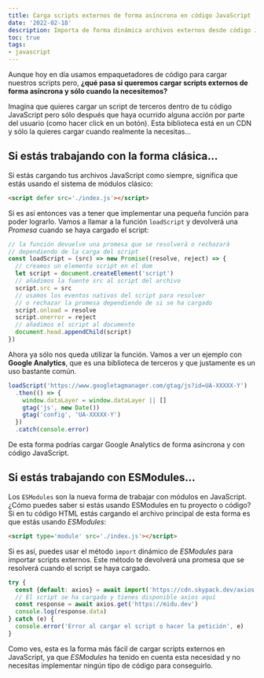 ```yaml
---
title: Carga scripts externos de forma asíncrona en código JavaScript
date: '2022-02-18'
description: Importa de forma dinámica archivos externos desde código JavaScript de forma fácil y rápida.
toc: true
tags:
- javascript
---
```


Aunque hoy en día usamos empaquetadores de código para cargar nuestros scripts pero, **¿qué pasa si queremos cargar scripts externos de forma asíncrona y sólo cuando la necesitemos?**

Imagina que quieres cargar un script de terceros dentro de tu código JavaScript pero sólo después que haya ocurrido alguna acción por parte del usuario (como hacer click en un botón). Esta biblioteca está en un CDN y sólo la quieres cargar cuando realmente la necesitas...

## Si estás trabajando con la forma clásica...

Si estás cargando tus archivos JavaScript como siempre, significa que estás usando el sistema de módulos clásico:

```html
<script defer src='./index.js'></script>
```

Si es así entonces vas a tener que implementar una pequeña función para poder lograrlo. Vamos a llamar a la función `loadScript` y devolverá una *Promesa* cuando se haya cargado el script:

```js
// la función devuelve una promesa que se resolverá o rechazará
// dependiendo de la carga del script
const loadScript = (src) => new Promise((resolve, reject) => {
  // creamos un elemento script en el dom
  let script = document.createElement('script')
  // añadimos la fuente src al script del archivo 
  script.src = src
  // usamos los eventos nativos del script para resolver
  // o rechazar la promesa dependiendo de si se ha cargado
  script.onload = resolve
  script.onerror = reject
  // añadimos el script al documento
  document.head.appendChild(script)
})
```

Ahora ya sólo nos queda utilizar la función. Vamos a ver un ejemplo con **Google Analytics**, que es una biblioteca de terceros y que justamente es un uso bastante común.

```js
loadScript('https://www.googletagmanager.com/gtag/js?id=UA-XXXXX-Y')
  .then(() => {
    window.dataLayer = window.dataLayer || []
    gtag('js', new Date())
    gtag('config', 'UA-XXXXX-Y')
  })
  .catch(console.error)
```

De esta forma podrías cargar Google Analytics de forma asíncrona y con código JavaScript.

## Si estás trabajando con ESModules...

Los `ESModules` son la nueva forma de trabajar con módulos en JavaScript. ¿Cómo puedes saber si estás usando ESModules en tu proyecto o código? Si en tu código HTML estás cargando el archivo principal de esta forma es que estás usando *ESModules*:

```html
<script type='module' src='./index.js'></script>
```

Si es así, puedes usar el método `import` dinámico de *ESModules* para importar scripts externos. Este método te devolverá una promesa que se resolverá cuando el script se haya cargado.

```js
try {
  const {default: axios} = await import('https://cdn.skypack.dev/axios')
  // El script se ha cargado y tienes disponible axios aquí
  const response = await axios.get('https://midu.dev')
  console.log(response.data)
} catch (e) {
  console.error('Error al cargar el script o hacer la petición', e)
}
```

Como ves, esta es la forma más fácil de cargar scripts externos en JavaScript, ya que *ESModules* ha tenido en cuenta esta necesidad y no necesitas implementar ningún tipo de código para conseguirlo.